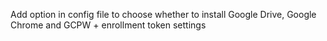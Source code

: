 Add option in config file to choose whether to install Google Drive, Google Chrome and GCPW + enrollment token settings